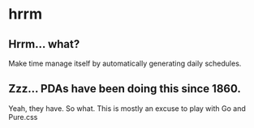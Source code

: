 # hrrm

## Hrrm... what?

Make time manage itself by automatically generating daily schedules.

## Zzz... PDAs have been doing this since 1860.

Yeah, they have. So what. This is mostly an excuse to play with Go and Pure.css